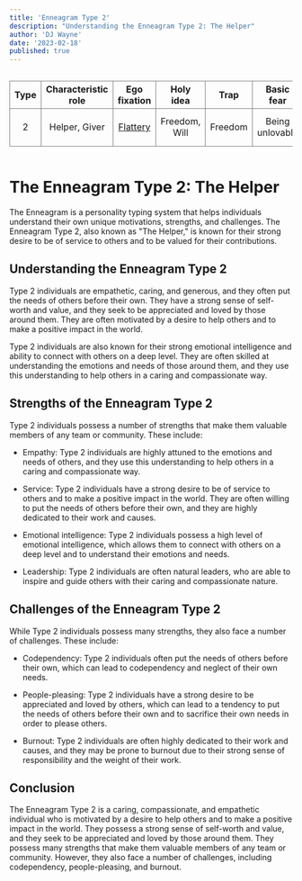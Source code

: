 ```yaml
---
title: 'Enneagram Type 2'
description: "Understanding the Enneagram Type 2: The Helper"
author: 'DJ Wayne'
date: '2023-02-18'
published: true
---
```


<div class="scroll-table">

| Type | Characteristic role | Ego fixation                                       | Holy idea     | Trap    | Basic fear      | Basic desire           | [Temptation](https://en.wikipedia.org/wiki/Temptation)                                   | [Vice](https://en.wikipedia.org/wiki/Seven_deadly_sins)/Passion | [Virtue](https://en.wikipedia.org/wiki/Virtue)     | Stress/ Disintegration | Security/ Integration |
| ---- | ------------------- | -------------------------------------------------- | ------------- | ------- | --------------- | ---------------------- | ---------------------------------------------------------------------------------------- | --------------------------------------------------------------- | -------------------------------------------------- | ---------------------- | --------------------- |
| 2    | Helper, Giver       | [Flattery](https://en.wikipedia.org/wiki/Flattery) | Freedom, Will | Freedom | Being unlovable | To feel worthy of love | Deny own needs, [manipulation](https://en.wikipedia.org/wiki/Psychological_manipulation) | [Pride](https://en.wikipedia.org/wiki/Pride)                    | [Humility](https://en.wikipedia.org/wiki/Humility) | 8                      | 4                     |

</div>

# The Enneagram Type 2: The Helper

The Enneagram is a personality typing system that helps individuals understand their own unique motivations, strengths, and challenges. The Enneagram Type 2, also known as "The Helper," is known for their strong desire to be of service to others and to be valued for their contributions.

## Understanding the Enneagram Type 2

Type 2 individuals are empathetic, caring, and generous, and they often put the needs of others before their own. They have a strong sense of self-worth and value, and they seek to be appreciated and loved by those around them. They are often motivated by a desire to help others and to make a positive impact in the world.

Type 2 individuals are also known for their strong emotional intelligence and ability to connect with others on a deep level. They are often skilled at understanding the emotions and needs of those around them, and they use this understanding to help others in a caring and compassionate way.

## Strengths of the Enneagram Type 2

Type 2 individuals possess a number of strengths that make them valuable members of any team or community. These include:

-   Empathy: Type 2 individuals are highly attuned to the emotions and needs of others, and they use this understanding to help others in a caring and compassionate way.
    
-   Service: Type 2 individuals have a strong desire to be of service to others and to make a positive impact in the world. They are often willing to put the needs of others before their own, and they are highly dedicated to their work and causes.
    
-   Emotional intelligence: Type 2 individuals possess a high level of emotional intelligence, which allows them to connect with others on a deep level and to understand their emotions and needs.
    
-   Leadership: Type 2 individuals are often natural leaders, who are able to inspire and guide others with their caring and compassionate nature.
    

## Challenges of the Enneagram Type 2

While Type 2 individuals possess many strengths, they also face a number of challenges. These include:

-   Codependency: Type 2 individuals often put the needs of others before their own, which can lead to codependency and neglect of their own needs.
    
-   People-pleasing: Type 2 individuals have a strong desire to be appreciated and loved by others, which can lead to a tendency to put the needs of others before their own and to sacrifice their own needs in order to please others.
    
-   Burnout: Type 2 individuals are often highly dedicated to their work and causes, and they may be prone to burnout due to their strong sense of responsibility and the weight of their work.
    

## Conclusion

The Enneagram Type 2 is a caring, compassionate, and empathetic individual who is motivated by a desire to help others and to make a positive impact in the world. They possess a strong sense of self-worth and value, and they seek to be appreciated and loved by those around them. They possess many strengths that make them valuable members of any team or community. However, they also face a number of challenges, including codependency, people-pleasing, and burnout.


<style>
    .scroll-table {
    overflow-x: scroll;
}
tr {
    
    border: 1px solid grey;
    text-align: center;
}
td {
    
    border: 1px solid grey;
    text-align: center;
}
th { 
    
    border: 1px solid grey;
    text-align: center;
}

</style>